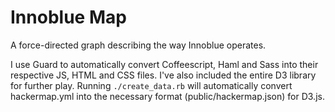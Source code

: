 Innoblue Map
============

A force-directed graph describing the way Innoblue operates.

I use Guard to automatically convert Coffeescript, Haml and Sass into their respective JS, HTML and CSS files. I've also included the entire D3 library for further play. Running `./create_data.rb` will automatically convert hackermap.yml into the necessary format (public/hackermap.json) for D3.js.
